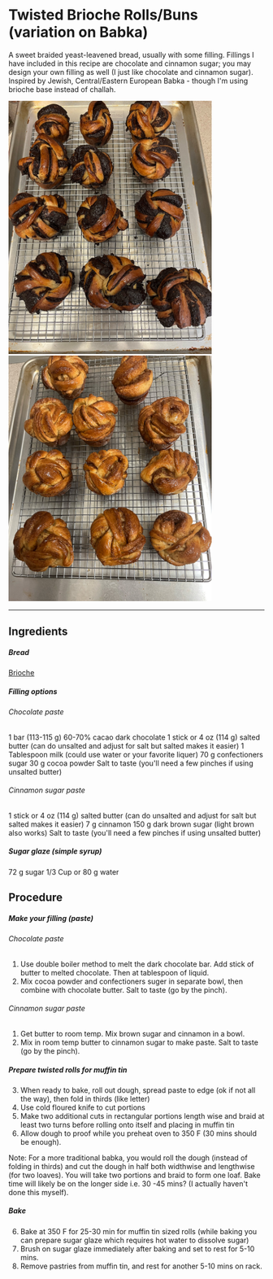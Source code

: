 # Twisted Brioche Rolls/Buns (variation on Babka)

A sweet braided yeast-leavened bread, usually with some filling. Fillings I have included in this recipe are chocolate and cinnamon sugar; you may design your own filling as well (I just like chocolate and cinnamon sugar). Inspired by Jewish, Central/Eastern European Babka - though I'm using brioche base instead of challah.

<p align="left">
  <img width="400"  src="https://github.com/tobielee/recipes/blob/main/images/briochebabka_choco.jpg">
  <img width="400"  src="https://github.com/tobielee/recipes/blob/main/images/briochebabka_cinna.jpg">
</p>

---
## Ingredients

##### Bread
[Brioche](../auxiliary/brioche.md)

##### Filling options

###### Chocolate paste
1 bar (113-115 g) 60-70% cacao dark chocolate 
1 stick or 4 oz (114 g) salted butter (can do unsalted and adjust for salt but salted makes it easier)
1 Tablespoon milk (could use water or your favorite liquer)
70 g confectioners sugar
30 g cocoa powder 
Salt to taste (you'll need a few pinches if using unsalted butter)

###### Cinnamon sugar paste
1 stick or 4 oz (114 g) salted butter (can do unsalted and adjust for salt but salted makes it easier)
7 g cinnamon
150 g dark brown sugar (light brown also works)
Salt to taste (you'll need a few pinches if using unsalted butter)


##### Sugar glaze (simple syrup)
72 g sugar
1/3 Cup or 80 g water 

## Procedure

##### Make your filling (paste)
###### Chocolate paste
1. Use double boiler method to melt the dark chocolate bar. Add stick of butter to melted chocolate. Then at tablespoon of liquid.  
2. Mix cocoa powder and confectioners suger in separate bowl, then combine with chocolate butter. Salt to taste (go by the pinch). 
###### Cinnamon sugar paste
1. Get butter to room temp. Mix brown sugar and cinnamon in a bowl. 
2. Mix in room temp butter to cinnamon sugar to make paste. Salt to taste (go by the pinch).

##### Prepare twisted rolls for muffin tin
3. When ready to bake, roll out dough, spread paste to edge (ok if not all the way), then fold in thirds (like letter)
4. Use cold floured knife to cut portions
5. Make two additional cuts in rectangular portions length wise and braid at least two turns before rolling onto itself and placing in muffin tin
6. Allow dough to proof while you preheat oven to 350 F (30 mins should be enough). 

Note: For a more traditional babka, you would roll the dough (instead of folding in thirds) and cut the dough in half both widthwise and lengthwise (for two loaves). You will take two portions and braid to form one loaf. Bake time will likely be on the longer side i.e. 30 -45 mins? (I actually haven't done this myself). 

##### Bake
6. Bake at 350 F for 25-30 min for muffin tin sized rolls (while baking you can prepare sugar glaze which requires hot water to dissolve sugar)
7. Brush on sugar glaze immediately after baking and set to rest for 5-10 mins. 
8. Remove pastries from muffin tin, and rest for another 5-10 mins on rack.


